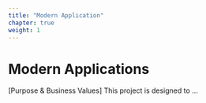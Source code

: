 ```yaml
---
title: "Modern Application"
chapter: true
weight: 1
---
```


# Modern Applications

[Purpose & Business Values] This project is designed to ... 
